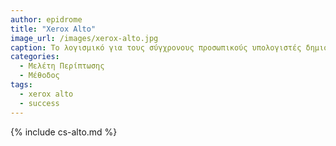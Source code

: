 ```yaml
---
author: epidrome
title: "Xerox Alto"
image_url: /images/xerox-alto.jpg
caption: Το λογισμικό για τους σύγχρονους προσωπικούς υπολογιστές δημιουργήθηκε και δοκιμάστηκε σε μεγάλη κλίμακα με τον Xerox Alto, που ήταν ένα λειτουργικό πρωτότυπο για πολλούς διαφορετικούς χρήστες, όπως προγραμματιστές, παιδιά, και υπάλληλοι γραφείου. 
categories:
  - Μελέτη Περίπτωσης
  - Μέθοδος 
tags:
  - xerox alto 
  - success
---
```


{% include cs-alto.md %}

